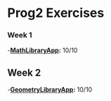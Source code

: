 # Prog2 Exercises 


### Week 1
-**[MathLibraryApp](./MathLibraryApp):** 10/10

## Week 2

-**[GeometryLibraryApp](./GeometryLibraryApp):** 10/10
